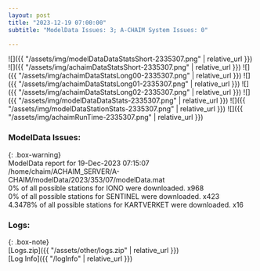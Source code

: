 ```yaml
---
layout: post
title: "2023-12-19 07:00:00"
subtitle: "ModelData Issues: 3; A-CHAIM System Issues: 0"

---
```


![]({{ "/assets/img/modelDataDataStatsShort-2335307.png" | relative_url }})
![]({{ "/assets/img/achaimDataStatsShort-2335307.png" | relative_url }})
![]({{ "/assets/img/achaimDataStatsLong00-2335307.png" | relative_url }})
![]({{ "/assets/img/achaimDataStatsLong01-2335307.png" | relative_url }})
![]({{ "/assets/img/achaimDataStatsLong02-2335307.png" | relative_url }})
![]({{ "/assets/img/modelDataDataStats-2335307.png" | relative_url }})
![]({{ "/assets/img/modelDataStationStats-2335307.png" | relative_url }})
![]({{ "/assets/img/achaimRunTime-2335307.png" | relative_url }})


### ModelData Issues:  
  
{: .box-warning}  
 ModelData report for 19-Dec-2023 07:15:07   
 /home/chaim/ACHAIM_SERVER/A-CHAIM/modelData/2023/353/07/modelData.mat   
 0% of all possible stations for IONO were downloaded. x968   
 0% of all possible stations for SENTINEL were downloaded. x423   
 4.3478% of all possible stations for KARTVERKET were downloaded. x16   
  


### Logs:  
  
{: .box-note}  
[Logs.zip]({{ "/assets/other/logs.zip" | relative_url }})  
[Log Info]({{ "/logInfo" | relative_url }})  

